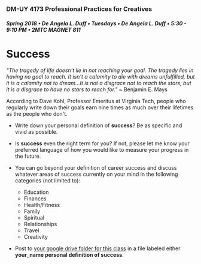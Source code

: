 ### DM-UY 4173 Professional Practices for Creatives
##### Spring 2018 • De Angela L. Duff • Tuesdays • De Angela L. Duff • 5:30 - 9:10 PM • 2MTC MAGNET 811

# Success

_"The tragedy of life doesn't lie in not reaching your goal. The tragedy lies in having no goal to reach. It isn't a calamity to die with dreams unfulfilled, but it is a calamity not to dream...It is not a disgrace not to reach the stars, but it is a disgrace to have no stars to reach for."_ ~ Benjamin E. Mays


According to Dave Kohl, Professor Emeritus at Virginia Tech, people who regularly write down their goals earn nine times as much over their lifetimes as the people who don't.

* Write down your personal definition of **success**? Be as specific and vivid as possible.
* Is **success** even the right term for you? If not, please let me know your preferred language of how you would like to measure your progress in the future. 
* You can go beyond your definition of career success and discuss whatever areas of success currently on your mind in the following categories (not limited to):
    * Education
    * Finances
    * Health/Fitness
    * Family
    * Spiritual
    * Relationships
    * Travel
    * Creativity

* Post to [your google drive folder for this class](deliverables.md) in a file labeled either **your_name personal definition of success**. 





